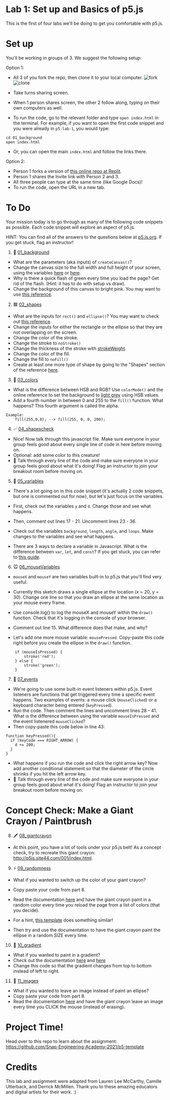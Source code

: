 # Lab 1: Set up and Basics of p5.js

This is the first of four labs we'll be doing to get you comfortable with p5.js.

# Set up

You'll be working in groups of 3. We suggest the following setup:

Option 1:

- All 3 of you fork the repo, then clone it to your local computer.
  ![fork](https://user-images.githubusercontent.com/26272095/122926841-1f71dc00-d31d-11eb-8c40-7d51b9380018.gif)
  ![clone](https://user-images.githubusercontent.com/26272095/122926863-24cf2680-d31d-11eb-8215-356e1f2f73c0.gif)

- Take turns sharing screen.
- When 1 person shares screen, the other 2 follow along, typing on their own computers as well.
- To run the code, go to the relevant folder and type `open index.html` in the terminal. For example, if you want to open the first code snippet and you were already in `p5-lab-1`, you would type:

```
cd 01_background
open index.html
```

- Or, you can open the main `index.html` and follow the links there.

Option 2:

- Person 1 forks a version of [this online repo at Replit](https://replit.com/@jennylihan/p5-lab-1).
- Person 1 shares the Invite link with Person 2 and 3.
- All three people can type at the same time (like Google Docs)!
- To run the code, open the URL in a new tab.

# To Do

Your mission today is to go through as many of the following code snippets as possible. Each code snippet will explore an aspect of p5.js.

HINT: You can find all of the answers to the questions below at [p5.js.org](https://p5js.org). If you get stuck, flag an instructor!

1. 🌈 [01_background](./01_background/sketch.js)

- What are the parameters (aka inputs) of `createCanvas()`?
- Change the canvas size to the full width and full height of your screen, using the variables [here](https://p5js.org/reference/#/p5/displayHeight) or [here](https://p5js.org/reference/#/p5/windowHeight).
- Why is there a quick flash of green every time you load the page? Get rid of the flash. (Hint: it has to do with setup vs draw).
- Change the background of this canvas to bright pink. You may want to use [this reference](https://p5js.org/reference/#/p5/background).

2. 🟪 [02_shapes](./02_shapes/sketch.js)

- What are the inputs for `rect()` and `ellipse()`? You may want to check out [this reference](https://p5js.org/reference/#/p5/ellipse).
- Change the inputs for either the rectangle or the ellipse so that they are not overlapping on the screen.
- Change the color of the stroke.
- Change the stroke to `noStroke()`
- Change the thickness of the stroke with [strokeWeight](https://p5js.org/reference/#/p5/strokeWeight).
- Change the color of the fill.
- Change the fill to `noFill()`
- Create at least one more type of shape by going to the "Shapes" section of the reference [here](https://p5js.org/reference/).

3. 🎨 [03_colors](./03_colors/sketch.js)

- What is the difference between HSB and RGB? Use `colorMode()` and the online reference to set the background to [light grey](https://www.colorhexa.com/d3d3d3) using HSB values.
- Add a fourth number in between 0 and 255 to the `fill()` function. What happens? This fourth argument is called the alpha.

```
Example:
    fill(255,0,0); --> fill(255, 0, 0, 200);
```

4. ✅ [04_shapescheck](./04_shapescheck/sketch.js)

- Nice! Now talk through this javascript file. Make sure everyone in your group feels good about every single line of code in here before moving on.
- Optional: add some color to this creature!
- 🚧 Talk through every line of the code and make sure everyone in your group feels good about what it's doing! Flag an instructor to join your breakout room before moving on.

5. 🔢 [05_variables](./05_variables/sketch.js)

- There's a lot going on in this code snippet (it's actually 2 code snippets, but one is commented out for now), but let's just focus on the variables.
- First, check out the variables `y` and `d`. Change those and see what happens.

- Then, comment out lines 17 - 21. Uncomment lines 23 - 36.
- Check out the variables `background`, `length`, `angle`, and `loops`. Make changes to the variables and see what happens.
- There are 3 ways to declare a variable in Javascript. What is the difference between `var`, `let`, and `const`? If you get stuck, you can refer to [this guide](https://www.freecodecamp.org/news/var-let-and-const-whats-the-difference/).

6. 🐭 [06_mouseVariables](./06_mousevariables/sketch.js)

- `mouseX` and `mouseY` are two variables built-in to p5.js that you'll find very useful.
- Currently this sketch draws a single ellipse at the location (x = 20, y = 30). Change one line so that you draw an ellipse at the same location as your mouse every frame.
- Use console.log() to log the mouseX and mouseY within the `draw()` function. Check that it's logging in the console of your browser.
- Comment out line 15. What difference does that make, and why?

- Let's add one more mouse variable: `mousePressed`. Copy-paste this code right before you create the ellipse in the `draw()` function.

```
    if (mouseIsPressed) {
        stroke('red');
    } else {
        stroke('green');
    }
```

7. 🎹 [07_events](./07_events/sketch.js)

- We're going to use some built-in event listeners within p5.js. Event listeners are functions that get triggered every time a specific event happens. Two examples of events: a mouse click (`mouseClicked`) or a keyboard character being entered (`keyPressed`).
- Run the code. Then comment the lines and uncomment lines 28 - 41. What is the difference between using the variable `mouseIsPressed` and the event listenered `mouseClicked`?
- Then copy-paste this code below in line 43:

```
function keyPressed(){
  if (keyCode === RIGHT_ARROW) {
    d += 200;
  }
}
```

- What happens if you run the code and click the right arrow key? Now add another conditional statement so that the diameter of the circle shrinks if you hit the left arrow key.
- 🚧 Talk through every line of the code and make sure everyone in your group feels good about what it's doing! Flag an instructor to join your breakout room before moving on.

# Concept Check: Make a Giant Crayon / Paintbrush 

8. 🖍 [08_giantcrayon](./08_giantcrayon/sketch.js)

- At this point, you have a lot of tools under your p5.js belt! As a concept check, try to recreate this giant crayon: http://p5js.site44.com/001/index.html.

9. ⚡️ [09_randomness](./09_random/sketch.js)

- What if you wanted to switch up the color of your giant crayon?
- Copy paste your code from part 8.
- Read the documentation [here](https://p5js.org/reference/#/p5/random) and have the giant crayon paint in a random color every time you reload the page from a list of colors (that you decide).
- For a hint, [this template](https://github.com/Snap-Engineering-Academy-2021/p5-template) does something similar!

- Then try and use the documentation to have the giant crayon paint the ellipse in a random SIZE every time.

10. 🌊 [10_gradient](./10_gradient/sketch.js)

- What if you wanted to paint in a gradient?
- Check out the documentation [here](https://p5js.org/reference/#/p5/lerpColor) and [here](https://p5js.org/reference/#/p5/map)
- Change this code so that the gradient changes from top to bottom instead of left to right.

11. 🌠 [11_images](./11_images/sketch.js)

- What if you wanted to leave an image instead of paint an ellipse?
- Copy paste your code from part 8.
- Read the documentation [here](https://p5js.org/reference/#/p5/loadImage) and have the giant crayon leave an image every time you CLICK the mouse (instead of erasing).

# Project Time!

Head over to this repo to learn about the assignment: https://github.com/Snap-Engineering-Academy-2021/p5-template

# Credits

This lab and assignment were adapted from Lauren Lee McCarthy, Camille Utterback, and Derrick McMillen. Thank you to these amazing educators and digital artists for their work. :)
